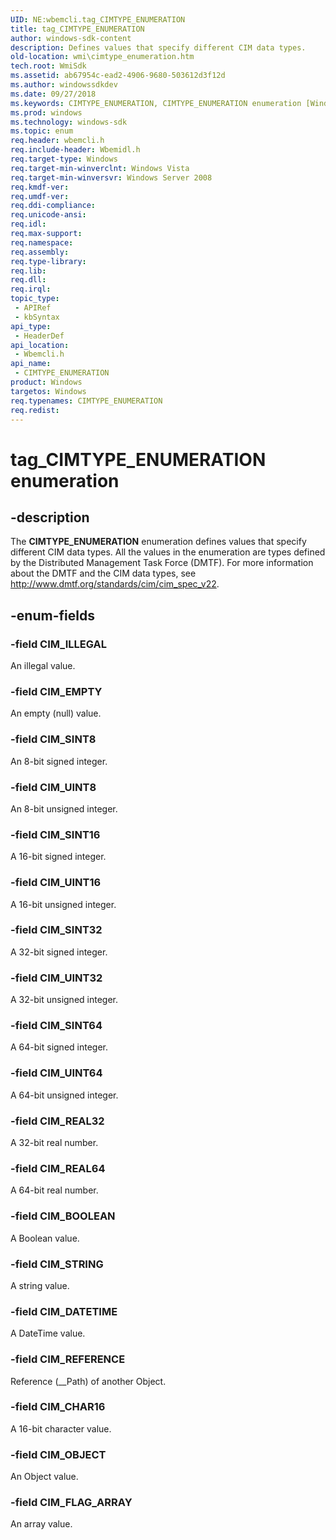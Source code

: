 ```yaml
---
UID: NE:wbemcli.tag_CIMTYPE_ENUMERATION
title: tag_CIMTYPE_ENUMERATION
author: windows-sdk-content
description: Defines values that specify different CIM data types.
old-location: wmi\cimtype_enumeration.htm
tech.root: WmiSdk
ms.assetid: ab67954c-ead2-4906-9680-503612d3f12d
ms.author: windowssdkdev
ms.date: 09/27/2018
ms.keywords: CIMTYPE_ENUMERATION, CIMTYPE_ENUMERATION enumeration [Windows Management Instrumentation], CIM_BOOLEAN, CIM_CHAR16, CIM_DATETIME, CIM_EMPTY, CIM_FLAG_ARRAY, CIM_ILLEGAL, CIM_OBJECT, CIM_REAL32, CIM_REAL64, CIM_REFERENCE, CIM_SINT16, CIM_SINT32, CIM_SINT64, CIM_SINT8, CIM_STRING, CIM_UINT16, CIM_UINT32, CIM_UINT64, CIM_UINT8, tag_CIMTYPE_ENUMERATION, wbemcli/CIMTYPE_ENUMERATION, wbemcli/CIM_BOOLEAN, wbemcli/CIM_CHAR16, wbemcli/CIM_DATETIME, wbemcli/CIM_EMPTY, wbemcli/CIM_FLAG_ARRAY, wbemcli/CIM_ILLEGAL, wbemcli/CIM_OBJECT, wbemcli/CIM_REAL32, wbemcli/CIM_REAL64, wbemcli/CIM_REFERENCE, wbemcli/CIM_SINT16, wbemcli/CIM_SINT32, wbemcli/CIM_SINT64, wbemcli/CIM_SINT8, wbemcli/CIM_STRING, wbemcli/CIM_UINT16, wbemcli/CIM_UINT32, wbemcli/CIM_UINT64, wbemcli/CIM_UINT8, wmi.cimtype_enumeration
ms.prod: windows
ms.technology: windows-sdk
ms.topic: enum
req.header: wbemcli.h
req.include-header: Wbemidl.h
req.target-type: Windows
req.target-min-winverclnt: Windows Vista
req.target-min-winversvr: Windows Server 2008
req.kmdf-ver: 
req.umdf-ver: 
req.ddi-compliance: 
req.unicode-ansi: 
req.idl: 
req.max-support: 
req.namespace: 
req.assembly: 
req.type-library: 
req.lib: 
req.dll: 
req.irql: 
topic_type:
 - APIRef
 - kbSyntax
api_type:
 - HeaderDef
api_location:
 - Wbemcli.h
api_name:
 - CIMTYPE_ENUMERATION
product: Windows
targetos: Windows
req.typenames: CIMTYPE_ENUMERATION
req.redist: 
---
```


# tag_CIMTYPE_ENUMERATION enumeration


## -description


The <b>CIMTYPE_ENUMERATION</b> enumeration defines values that specify different CIM data types. All the values in the enumeration are types defined by the Distributed Management Task Force (DMTF). For more information about the DMTF and the CIM data types, see <a href="Http://go.microsoft.com/fwlink/p/?linkid=84403">http://www.dmtf.org/standards/cim/cim_spec_v22</a>.


## -enum-fields




### -field CIM_ILLEGAL

An illegal value.


### -field CIM_EMPTY

An empty (null) value.


### -field CIM_SINT8

An 8-bit signed integer.


### -field CIM_UINT8

An 8-bit unsigned integer.


### -field CIM_SINT16

A 16-bit signed integer.


### -field CIM_UINT16

A 16-bit unsigned integer.


### -field CIM_SINT32

A 32-bit signed integer.


### -field CIM_UINT32

A 32-bit unsigned integer.


### -field CIM_SINT64

A 64-bit signed integer.


### -field CIM_UINT64

A 64-bit unsigned integer.


### -field CIM_REAL32

A 32-bit real number.


### -field CIM_REAL64

A 64-bit real number.


### -field CIM_BOOLEAN

A Boolean value.


### -field CIM_STRING

A string value.


### -field CIM_DATETIME

A DateTime value.


### -field CIM_REFERENCE

Reference (__Path) of another Object.


### -field CIM_CHAR16

A 16-bit character value.


### -field CIM_OBJECT

An Object value.


### -field CIM_FLAG_ARRAY

An array value.

